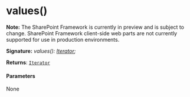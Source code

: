 # values()
**Note:** The SharePoint Framework is currently in preview and is subject to change. SharePoint Framework client-side web parts are not currently supported for use in production environments.





**Signature:** _values(): [Iterator](../es6-promise.api/interface/iterator.md)<T>;_

**Returns**: [`Iterator`](../es6-promise.api/interface/iterator.md)<T>





#### Parameters
None


